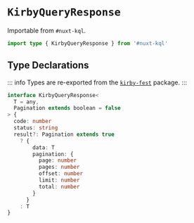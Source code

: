# `KirbyQueryResponse`

Importable from `#nuxt-kql`.

```ts
import type { KirbyQueryResponse } from '#nuxt-kql'
```

## Type Declarations

::: info
Types are re-exported from the [`kirby-fest`](https://github.com/johannschopplich/kirby-fest) package.
:::

```ts
interface KirbyQueryResponse<
  T = any,
  Pagination extends boolean = false
> {
  code: number
  status: string
  result?: Pagination extends true
    ? {
        data: T
        pagination: {
          page: number
          pages: number
          offset: number
          limit: number
          total: number
        }
      }
    : T
}
```
